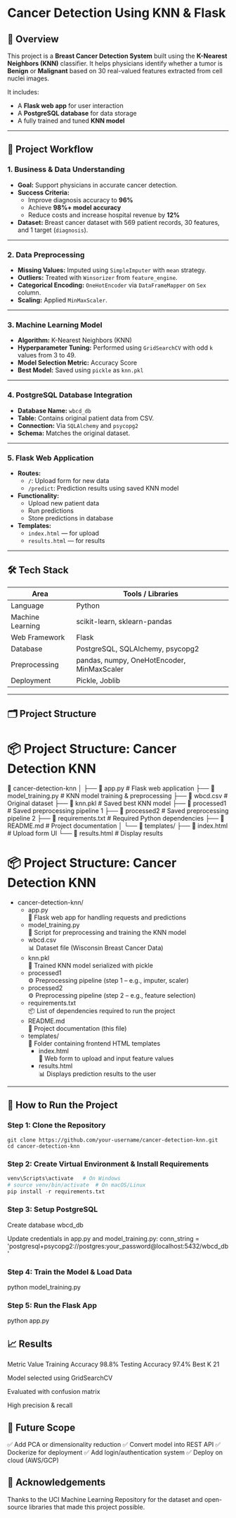 # Cancer Detection Using KNN & Flask

## 📌 Overview
This project is a **Breast Cancer Detection System** built using the **K-Nearest Neighbors (KNN)** classifier. It helps physicians identify whether a tumor is **Benign** or **Malignant** based on 30 real-valued features extracted from cell nuclei images.

It includes:
- A **Flask web app** for user interaction
- A **PostgreSQL database** for data storage
- A fully trained and tuned **KNN model**

---

## 🚀 Project Workflow

### 1. Business & Data Understanding
- **Goal:** Support physicians in accurate cancer detection.
- **Success Criteria:**
  - Improve diagnosis accuracy to **96%**
  - Achieve **98%+ model accuracy**
  - Reduce costs and increase hospital revenue by **12%**
- **Dataset:** Breast cancer dataset with 569 patient records, 30 features, and 1 target (`diagnosis`).

---

### 2. Data Preprocessing
- **Missing Values:** Imputed using `SimpleImputer` with `mean` strategy.
- **Outliers:** Treated with `Winsorizer` from `feature_engine`.
- **Categorical Encoding:** `OneHotEncoder` via `DataFrameMapper` on `Sex` column.
- **Scaling:** Applied `MinMaxScaler`.

---

### 3. Machine Learning Model
- **Algorithm:** K-Nearest Neighbors (KNN)
- **Hyperparameter Tuning:** Performed using `GridSearchCV` with odd `k` values from 3 to 49.
- **Model Selection Metric:** Accuracy Score
- **Best Model:** Saved using `pickle` as `knn.pkl`

---

### 4. PostgreSQL Database Integration
- **Database Name:** `wbcd_db`
- **Table:** Contains original patient data from CSV.
- **Connection:** Via `SQLAlchemy` and `psycopg2`
- **Schema:** Matches the original dataset.

---

### 5. Flask Web Application
- **Routes:**
  - `/`: Upload form for new data
  - `/predict`: Prediction results using saved KNN model
- **Functionality:**
  - Upload new patient data
  - Run predictions
  - Store predictions in database
- **Templates:**
  - `index.html` — for upload
  - `results.html` — for results

---

## 🛠 Tech Stack

| Area                  | Tools / Libraries                         |
|-----------------------|--------------------------------------------|
| Language              | Python                                     |
| Machine Learning      | scikit-learn, sklearn-pandas               |
| Web Framework         | Flask                                      |
| Database              | PostgreSQL, SQLAlchemy, psycopg2           |
| Preprocessing         | pandas, numpy, OneHotEncoder, MinMaxScaler |
| Deployment            | Pickle, Joblib                             |

---

## 🗂 Project Structure

# 📦 Project Structure: Cancer Detection KNN

📂 cancer-detection-knn
│
├── 📄 app.py               # Flask web application
├── 📄 model_training.py    # KNN model training & preprocessing
├── 📄 wbcd.csv             # Original dataset
├── 📄 knn.pkl              # Saved best KNN model
├── 📄 processed1           # Saved preprocessing pipeline 1
├── 📄 processed2           # Saved preprocessing pipeline 2
├── 📄 requirements.txt     # Required Python dependencies
├── 📄 README.md            # Project documentation
│
└── 📂 templates/
    ├── 📄 index.html       # Upload form UI
    └── 📄 results.html     # Display results

# 📦 Project Structure: Cancer Detection KNN

- cancer-detection-knn/
  - app.py  
    📄 Flask web app for handling requests and predictions
  - model_training.py  
    📄 Script for preprocessing and training the KNN model
  - wbcd.csv  
    📊 Dataset file (Wisconsin Breast Cancer Data)
  - knn.pkl  
    🧠 Trained KNN model serialized with pickle
  - processed1  
    ⚙️ Preprocessing pipeline (step 1 – e.g., imputer, scaler)
  - processed2  
    ⚙️ Preprocessing pipeline (step 2 – e.g., feature selection)
  - requirements.txt  
    📦 List of dependencies required to run the project
  - README.md  
    📘 Project documentation (this file)
  - templates/  
    📁 Folder containing frontend HTML templates
    - index.html  
      📝 Web form to upload and input feature values
    - results.html  
      📊 Displays prediction results to the user



---

## 🧪 How to Run the Project

### Step 1: Clone the Repository
```
git clone https://github.com/your-username/cancer-detection-knn.git
cd cancer-detection-knn
```
### Step 2: Create Virtual Environment & Install Requirements
```python -m venv venv
venv\Scripts\activate   # On Windows
# source venv/bin/activate  # On macOS/Linux
pip install -r requirements.txt
```
### Step 3: Setup PostgreSQL
Create database wbcd_db

Update credentials in app.py and model_training.py:
conn_string = 'postgresql+psycopg2://postgres:your_password@localhost:5432/wbcd_db'

### Step 4: Train the Model & Load Data
python model_training.py

### Step 5: Run the Flask App
python app.py

## 📈 Results
Metric	            Value
Training Accuracy  	98.8%
Testing Accuracy	  97.4%
Best K	               21

Model selected using GridSearchCV

Evaluated with confusion matrix

High precision & recall

## 🧠 Future Scope
✅ Add PCA or dimensionality reduction
✅ Convert model into REST API
✅ Dockerize for deployment
✅ Add login/authentication system
✅ Deploy on cloud (AWS/GCP)

## 🙌 Acknowledgements
Thanks to the UCI Machine Learning Repository for the dataset and open-source libraries that made this project possible.
